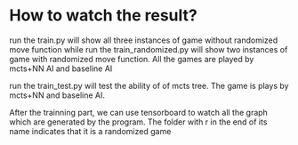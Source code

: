 # How to watch the result?
run the train.py will show all three instances of game without randomized move function while run the train_randomized.py will show two instances of game with randomized move function. All the games are played by mcts+NN AI and baseline AI


run the train_test.py will  test the ability of of mcts tree. The game is plays by mcts+NN and baseline AI.

After the trainning part, we can use tensorboard to watch all the graph which are generated by the program. The folder with r in the end of its name indicates that it is a randomized game

